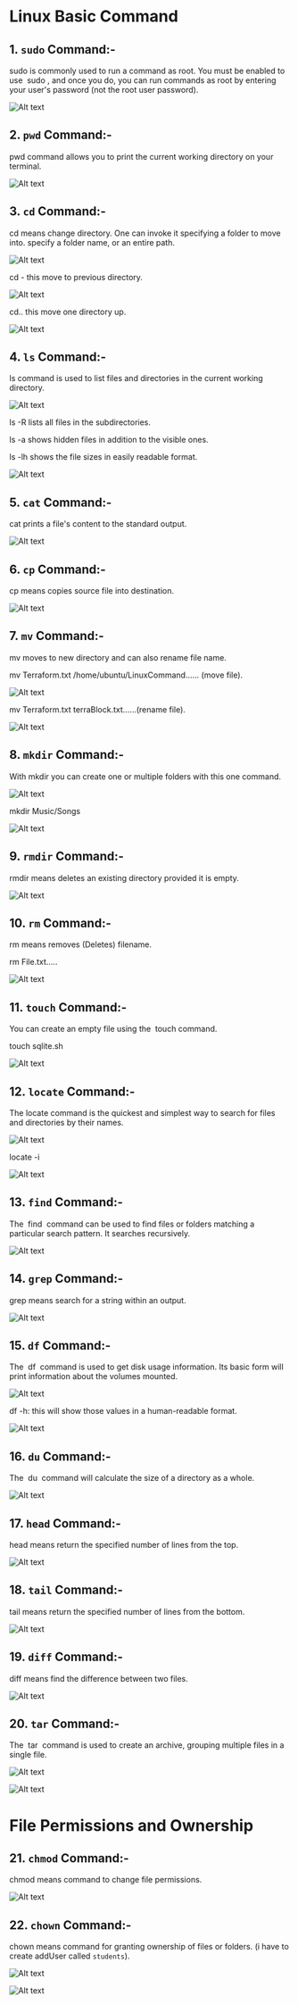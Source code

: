 # Linux Basic Command

## 1.   `sudo` Command:-

sudo is commonly used to run a command as root. You must be enabled to use  sudo , and once you do, you can run commands as root by entering your user's password (not the root user password).


![Alt text](<images/Screenshot 2023-11-29 180636.png>)


## 2.   `pwd` Command:-

pwd command allows you to print the current working directory on your terminal.


![Alt text](<images/Screenshot 2023-11-29 185453.png>)


## 3.   `cd` Command:-

cd means change directory. One can invoke it specifying a folder to move into. specify a folder name, or an entire path.

![Alt text](<images/Screenshot 2023-11-29 191255.png>)

cd - this move to previous directory.

![Alt text](<images/Screenshot 2023-11-29 192805.png>)

cd.. this move one directory up.

![Alt text](<images/Screenshot 2023-11-29 194319.png>)

## 4.   `ls` Command:-

ls command is used to list files and directories in the current working directory. 

![Alt text](<images/Screenshot 2023-11-29 195024.png>)

ls -R
lists all files in the subdirectories.

ls -a
shows hidden files in addition to the visible ones.

ls -lh
shows the file sizes in easily readable format.

![Alt text](<images/Screenshot 2023-11-29 195801.png>)

## 5.   `cat` Command:-

cat prints a file's content to the standard output.

![Alt text](<images/Screenshot 2023-11-29 201903.png>)

## 6.   `cp` Command:-

cp means copies source file into destination.

![Alt text](<images/Screenshot 2023-11-29 220226.png>)

## 7.   `mv` Command:-

mv moves to new directory and can also rename file name.

mv Terraform.txt /home/ubuntu/LinuxCommand...... (move file).

![Alt text](<images/Screenshot 2023-11-29 221407.png>)

mv Terraform.txt terraBlock.txt......(rename file).

![Alt text](<images/Screenshot 2023-11-29 222451.png>)

## 8.   `mkdir` Command:-

With mkdir you can create one or multiple folders with this one command.

![Alt text](<images/Screenshot 2023-11-29 223326.png>)

mkdir Music/Songs

![Alt text](<images/Screenshot 2023-11-29 223627.png>)

## 9.   `rmdir` Command:-

rmdir means deletes an existing directory provided it is empty.

![Alt text](<images/Screenshot 2023-11-29 225510.png>)

## 10.  `rm` Command:-

rm means removes (Deletes) filename.

rm File.txt.....

![Alt text](<images/Screenshot 2023-11-29 235559.png>)

## 11.  `touch` Command:-

You can create an empty file using the  touch command.

touch sqlite.sh

![Alt text](<images/Screenshot 2023-11-30 000358.png>)


## 12.  `locate` Command:-

The locate command is the quickest and simplest way to search for files and directories by their names.

![Alt text](<images/Screenshot 2023-11-30 211146.png>)

locate -i

![Alt text](<images/Screenshot 2023-11-30 211331.png>)

## 13.  `find` Command:-

The  find  command can be used to find files or folders matching a particular search pattern. It searches recursively.

![Alt text](<images/Screenshot 2023-11-30 212052.png>)

## 14.  `grep` Command:-

grep means search for a string within an output.

![Alt text](<images/Screenshot 2023-11-30 212746.png>)

## 15.  `df` Command:-

The  df  command is used to get disk usage information. Its basic form will print information about the volumes mounted.

![Alt text](<images/Screenshot 2023-11-30 213537.png>)

df -h:  this will show those values in a human-readable format.

![Alt text](<images/Screenshot 2023-11-30 215304.png>)

## 16. `du` Command:-

The  du  command will calculate the size of a directory as a whole.

![Alt text](<images/Screenshot 2023-11-30 215724.png>)

## 17.  `head` Command:-

head means return the specified number of lines from the top.

![Alt text](<images/Screenshot 2023-11-30 224732.png>)

## 18.  `tail` Command:-

tail means return the specified number of lines from the bottom.

![Alt text](<images/Screenshot 2023-11-30 225150.png>)

## 19.  `diff` Command:-

diff means find the difference between two files.

![Alt text](<images/Screenshot 2023-11-30 230107.png>)

## 20.  `tar` Command:-

The  tar  command is used to create an archive, grouping multiple files in a single file.

![Alt text](<images/Screenshot 2023-11-30 232609.png>)

![Alt text](<images/Screenshot 2023-11-30 232632.png>)


# File Permissions and Ownership

## 21.  `chmod` Command:-

chmod means command to change file permissions.

![Alt text](<images/Screenshot 2023-11-30 234227.png>)

## 22.  `chown` Command:-

chown means command for granting ownership of files or folders.
(i have to create addUser called `students`).

![Alt text](<images/Screenshot 2023-12-01 033159.png>)

![Alt text](<images/Screenshot 2023-12-01 033251.png>)




